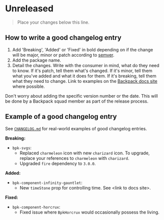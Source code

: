 # Unreleased

> Place your changes below this line.

## How to write a good changelog entry

1. Add 'Breaking', 'Added' or 'Fixed' in bold depending on if the change will be major, minor or patch according to [semver](semver.org).
2. Add the package name.
3. Detail the changes. Write with the consumer in mind, what do they need to know. If it's patch, tell them what's changed. If it's minor, tell them what you've added and what it does for them. If it's breaking, tell them what they need to change. Link to examples on the [Backpack docs site](backpack.github.io) where possible.

Don't worry about adding the specific version number or the date. This will be done by a Backpack squad member as part of the release process.

## Example of a good changelog entry

See [`CHANGELOG.md`](CHANGELOG.md) for real-world examples of good changelog entries.

**Breaking:**
  - `bpk-svgs`:
    - Replaced `charmeleon` icon with new `charizard` icon. To upgrade, replace your references to `charmeleon` with `charizard`.
    - Upgraded `fire` dependency to `3.0.0`.

**Added:**
  - `bpk-component-infinity-gauntlet`:
    - New `timeStone` prop for controlling time. See &lt;link to docs site&gt;.

**Fixed:**
  - `bpk-component-horcrux`:
    - Fixed issue where `BpkHorcrux` would occasionally possess the living.
